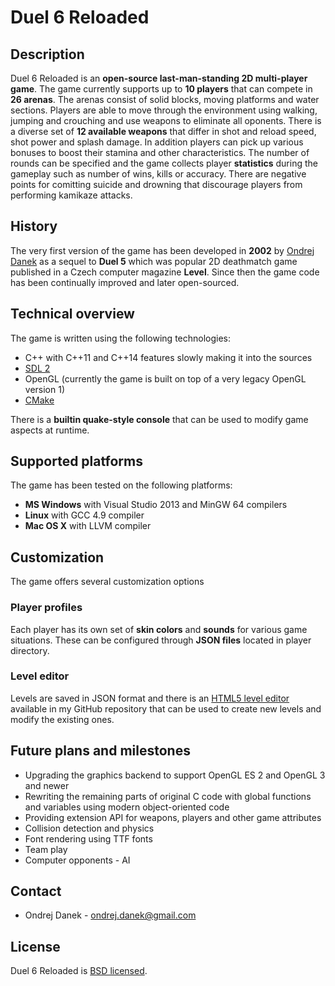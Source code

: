 # Duel 6 Reloaded

## Description
Duel 6 Reloaded is an **open-source last-man-standing 2D multi-player game**. The game currently supports up to **10 players** that can compete in **26 arenas**. The arenas consist of solid blocks, moving platforms and water sections. Players are able to move through the environment using walking, jumping and crouching and use weapons to eliminate all oponents. There is a diverse set of **12 available weapons** that differ in shot and reload speed, shot power and splash damage. In addition players can pick up various bonuses to boost their stamina and other characteristics. The number of rounds can be specified and the game collects player **statistics** during the gameplay such as number of wins, kills or accuracy. There are negative points for comitting suicide and drowning that discourage players from performing kamikaze attacks.

## History

The very first version of the game has been developed in **2002** by [Ondrej Danek](http://www.ondrej-danek.net/en/blog) as a sequel to **Duel 5** which was popular 2D deathmatch game published in a Czech computer magazine **Level**. Since then the game code has been continually improved and later open-sourced.

## Technical overview

The game is written using the following technologies:
- C++ with C++11 and C++14 features slowly making it into the sources
- [SDL 2](www.libsdl.org)
- OpenGL (currently the game is built on top of a very legacy OpenGL version 1)
- [CMake](www.cmake.org)

There is a **builtin quake-style console** that can be used to modify game aspects at runtime.

## Supported platforms

The game has been tested on the following platforms:
- **MS Windows** with Visual Studio 2013 and MinGW 64 compilers
- **Linux** with GCC 4.9 compiler
- **Mac OS X** with LLVM compiler

## Customization

The game offers several customization options

### Player profiles

Each player has its own set of **skin colors** and **sounds** for various game situations. These can be configured through **JSON files** located in player directory.

### Level editor

Levels are saved in JSON format and there is an [HTML5 level editor](https://github.com/odanek/duel6r-editor) available in my GitHub repository that can be used to create new levels and modify the existing ones.

## Future plans and milestones

- Upgrading the graphics backend to support OpenGL ES 2 and OpenGL 3 and newer
- Rewriting the remaining parts of original C code with global functions and variables using modern object-oriented code
- Providing extension API for weapons, players and other game attributes
- Collision detection and physics
- Font rendering using TTF fonts
- Team play
- Computer opponents - AI

## Contact

- Ondrej Danek - [ondrej.danek@gmail.com](mailto:ondrej.danek@gmail.com)

## License

Duel 6 Reloaded is [BSD licensed](https://github.com/odanek/duel6r/blob/master/LICENSE).
